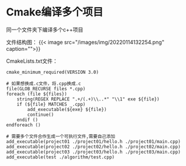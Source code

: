 # Cmake编译多个项目

同一个文件夹下编译多个c++项目
<!--more-->
文件结构图：
{{< image src="/images/img/20220114132254.png" caption="">}}

CmakeLists.txt文件：
```
cmake_minimum_required(VERSION 3.0)

# 如果想换成.c文件，将.cpp换成.c
file(GLOB_RECURSE files *.cpp)
foreach (file ${files})
    string(REGEX REPLACE ".+/(.+)\\..*" "\\1" exe ${file})
    if (${file} MATCHES _.cpp)
        add_executable(${exe} ${file})
        continue()
    endif ()
endforeach ()
 
# 需要多个文件合作生成一个可执行文件,需要自己添加
add_executable(project01 ./project01/hello.h ./project01/main.cpp)
add_executable(project02 ./project02/hello.h ./project02/main.cpp)
add_executable(project03 ./project03/hello.h ./project03/main.cpp)
add_executable(test ./algorithm/test.cpp)
```


